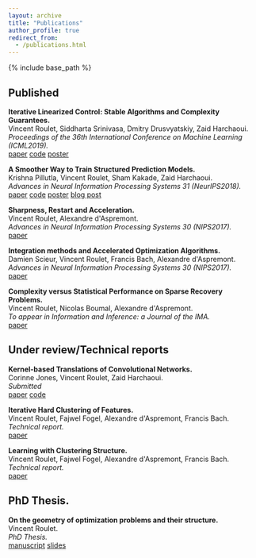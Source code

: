 ```yaml
---
layout: archive
title: "Publications"
author_profile: true
redirect_from:
  - /publications.html
---
```


{% include base_path %}

## Published
**Iterative Linearized Control: Stable Algorithms and Complexity Guarantees.**  
Vincent Roulet, Siddharta Srinivasa, Dmitry Drusvyatskiy, Zaid Harchaoui.  
*Proceedings of the 36th International Conference on Machine Learning (ICML2019).*  
[paper](http://proceedings.mlr.press/v97/roulet19a/roulet19a.pdf)
[code](https://github.com/vroulet/ilqc)
[poster](/files/reg_ctrl_poster.pdf)

**A Smoother Way to Train Structured Prediction Models.**  
Krishna Pillutla, Vincent Roulet, Sham Kakade, Zaid Harchaoui.  
*Advances in Neural Information Processing Systems 31 (NeurIPS2018).*  
[paper](http://papers.nips.cc/paper/7726-a-smoother-way-to-train-structured-prediction-models.pdf)
[code](https://github.com/krishnap25/casimir)
[poster](https://krishnap25.github.io/papers/2018_neurips_smoother_poster.pdf)
[blog post](http://ads-institute.uw.edu//blog/2018/12/17/deep-struct-pred/)

**Sharpness, Restart and Acceleration.**  
Vincent Roulet, Alexandre d'Aspremont.  
*Advances in Neural Information Processing Systems 30 (NIPS2017).*  
[paper](https://papers.nips.cc/paper/6712-sharpness-restart-and-acceleration.pdf)

**Integration methods and Accelerated Optimization Algorithms.**  
Damien Scieur, Vincent Roulet, Francis Bach, Alexandre d'Aspremont.  
*Advances in Neural Information Processing Systems 30 (NIPS2017).*  
[paper](https://papers.nips.cc/paper/6711-integration-methods-and-optimization-algorithms.pdf)

**Complexity versus Statistical Performance on Sparse Recovery Problems.**  
Vincent Roulet, Nicolas Boumal, Alexandre d'Aspremont.  
*To appear in Information and Inference: a Journal of the IMA.*  
[paper](https://hal.archives-ouvertes.fr/hal-01664964.pdf)

## Under review/Technical reports
**Kernel-based Translations of Convolutional Networks.**  
Corinne Jones, Vincent Roulet, Zaid Harchaoui.  
*Submitted*  
[paper](https://arxiv.org/abs/1903.08131.pdf)
[code](https://github.com/cjones6/yesweckn)

**Iterative Hard Clustering of Features.**  
Vincent Roulet, Fajwel Fogel, Alexandre d'Aspremont, Francis Bach.  
*Technical report.*  
[paper](https://hal.archives-ouvertes.fr/hal-01664964.pdf)  

**Learning with Clustering Structure.**  
Vincent Roulet, Fajwel Fogel, Alexandre d'Aspremont, Francis Bach.  
*Technical report.*  
[paper](https://arxiv.org/pdf/1506.04908.pdf)  

## PhD Thesis.  
**On the geometry of optimization problems and their structure.**  
Vincent Roulet.  
*PhD Thesis.*  
[manuscript](https://tel.archives-ouvertes.fr/tel-01717933)
[slides](/files/PhD_defense_VRoulet.pdf)
